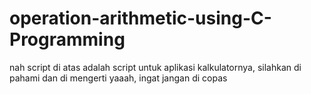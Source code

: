 # operation-arithmetic-using-C-Programming


nah script di atas adalah script untuk aplikasi kalkulatornya, silahkan di pahami dan di mengerti yaaah, ingat jangan di copas
